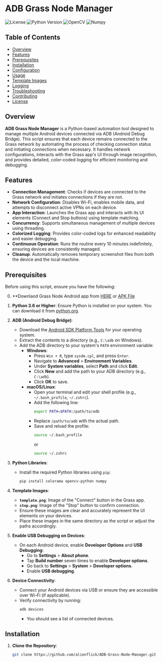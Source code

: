# ADB Grass Node Manager

![License](https://img.shields.io/github/license/alienflick/ADB-Grass-Node-Manager)
![Python Version](https://img.shields.io/badge/python-3.6%2B-blue)
![OpenCV](https://img.shields.io/badge/OpenCV-4.5.1-green)
![Numpy](https://img.shields.io/badge/Numpy-1.19.2-green)

## Table of Contents
- [Overview](#overview)
- [Features](#features)
- [Prerequisites](#prerequisites)
- [Installation](#installation)
- [Configuration](#configuration)
- [Usage](#usage)
- [Template Images](#template-images)
- [Logging](#logging)
- [Troubleshooting](#troubleshooting)
- [Contributing](#contributing)
- [License](#license)

## Overview

**ADB Grass Node Manager** is a Python-based automation tool designed to manage multiple Android devices connected via ADB (Android Debug Bridge). This script ensures that each device remains connected to the Grass network by automating the process of checking connection status and initiating connections when necessary. It handles network configurations, interacts with the Grass app's UI through image recognition, and provides detailed, color-coded logging for efficient monitoring and debugging.

## Features

- **Connection Management**: Checks if devices are connected to the Grass network and initiates connections if they are not.
- **Network Configuration**: Disables Wi-Fi, enables mobile data, and attempts to disconnect active VPNs on each device.
- **App Interaction**: Launches the Grass app and interacts with its UI elements (Connect and Stop buttons) using template matching.
- **Concurrency**: Supports simultaneous management of multiple devices using threading.
- **Colorized Logging**: Provides color-coded logs for enhanced readability and easier debugging.
- **Continuous Operation**: Runs the routine every 10 minutes indefinitely, ensuring devices are consistently managed.
- **Cleanup**: Automatically removes temporary screenshot files from both the device and the local machine.

## Prerequisites

Before using this script, ensure you have the following:

0. **Downlaod Grass Node Android app from [HERE](https://github.com/Widiskel/grass-mobile-node) or [APK File](https://www.mediafire.com/file/mv3dk6rcx4hqcms/Grass_Mobile_Node.apk/file)

1. **Python 3.6 or Higher**: Ensure Python is installed on your system. You can download it from [python.org](https://www.python.org/downloads/).

2. **ADB (Android Debug Bridge)**:
   - Download the [Android SDK Platform Tools](https://developer.android.com/studio/releases/platform-tools) for your operating system.
   - Extract the contents to a directory (e.g., `C:\adb` on Windows).
   - Add the ADB directory to your system's `PATH` environment variable:
     - **Windows**:
       - Press `Win + R`, type `sysdm.cpl`, and press `Enter`.
       - Navigate to **Advanced** > **Environment Variables**.
       - Under **System variables**, select **Path** and click **Edit**.
       - Click **New** and add the path to your ADB directory (e.g., `C:\adb`).
       - Click **OK** to save.
     - **macOS/Linux**:
       - Open your terminal and edit your shell profile (e.g., `~/.bash_profile`, `~/.zshrc`).
       - Add the following line:
         ```bash
         export PATH=$PATH:/path/to/adb
         ```
       - Replace `/path/to/adb` with the actual path.
       - Save and reload the profile:
         ```bash
         source ~/.bash_profile
         ```
         or
         ```bash
         source ~/.zshrc
         ```

3. **Python Libraries**:
   - Install the required Python libraries using `pip`:
     ```bash
     pip install colorama opencv-python numpy
     ```

4. **Template Images**:
   - **`template.png`**: Image of the "Connect" button in the Grass app.
   - **`stop.png`**: Image of the "Stop" button to confirm connection.
   - Ensure these images are clear and accurately represent the UI elements on your devices.
   - Place these images in the same directory as the script or adjust the paths accordingly.

5. **Enable USB Debugging on Devices**:
   - On each Android device, enable **Developer Options** and **USB Debugging**:
     - Go to **Settings** > **About phone**.
     - Tap **Build number** seven times to enable **Developer options**.
     - Go back to **Settings** > **System** > **Developer options**.
     - Enable **USB debugging**.

6. **Device Connectivity**:
   - Connect your Android devices via USB or ensure they are accessible over Wi-Fi (if applicable).
   - Verify connectivity by running:
     ```bash
     adb devices
     ```
     - You should see a list of connected devices.

## Installation

1. **Clone the Repository**:
   ```bash
   git clone https://github.com/alienflick/ADB-Grass-Node-Manager.git
